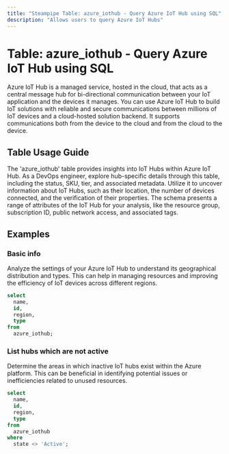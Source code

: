 ```yaml
---
title: "Steampipe Table: azure_iothub - Query Azure IoT Hub using SQL"
description: "Allows users to query Azure IoT Hubs"
---
```


# Table: azure_iothub - Query Azure IoT Hub using SQL

Azure IoT Hub is a managed service, hosted in the cloud, that acts as a central message hub for bi-directional communication between your IoT application and the devices it manages. You can use Azure IoT Hub to build IoT solutions with reliable and secure communications between millions of IoT devices and a cloud-hosted solution backend. It supports communications both from the device to the cloud and from the cloud to the device.

## Table Usage Guide

The 'azure_iothub' table provides insights into IoT Hubs within Azure IoT Hub. As a DevOps engineer, explore hub-specific details through this table, including the status, SKU, tier, and associated metadata. Utilize it to uncover information about IoT Hubs, such as their location, the number of devices connected, and the verification of their properties. The schema presents a range of attributes of the IoT Hub for your analysis, like the resource group, subscription ID, public network access, and associated tags.

## Examples

### Basic info
Analyze the settings of your Azure IoT Hub to understand its geographical distribution and types. This can help in managing resources and improving the efficiency of IoT devices across different regions.

```sql
select
  name,
  id,
  region,
  type
from
  azure_iothub;
```

### List hubs which are not active
Determine the areas in which inactive IoT hubs exist within the Azure platform. This can be beneficial in identifying potential issues or inefficiencies related to unused resources.

```sql
select
  name,
  id,
  region,
  type
from
  azure_iothub
where
  state <> 'Active';
```